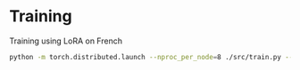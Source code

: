 # Training

Training using LoRA on French
```bash
python -m torch.distributed.launch --nproc_per_node=8 ./src/train.py --json_file ./configs/mcdse_tensorboard_fr.json
```